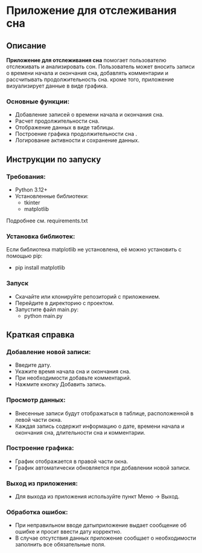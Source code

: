 # Приложение для отслеживания сна
## Описание
**Приложение для отслеживания сна** помогает пользователю отслеживать и анализировать сон. Пользователь может вносить записи о времени начала и окончания сна, добавлять комментарии и рассчитывать продолжительность сна. кроме того, приложение визуализирует данные в виде графика.

### Основные функции:
- Добавление записей о времени начала и окончания сна.
- Расчет продолжительности сна.
- Отображение данных в виде таблицы.
- Построение графика продолжительности сна .
- Логирование активности и сохранение данных.

## Инструкции по запуску
### Требования:
- Python 3.12+
- Установленные библиотеки:
  - tkinter
  - matplotlib
  
Подробнее см. requirements.txt

### Установка библиотек:
Если библиотека matplotlib не установлена, её можно установить с помощью pip:
- pip install matplotlib

### Запуск
- Скачайте или клонируйте репозиторий с приложением.
- Перейдите в директорию с проектом.
- Запустите файл main.py:
  - python main.py

## Краткая справка
### Добавление новой записи:
- Введите дату.
- Укажите время начала сна и окончания сна.
- При необходимости добавьте комментарий.
- Нажмите кнопку Добавить запись.
  
### Просмотр данных:
- Внесенные записи будут отображаться в таблице, расположенной в левой части окна.
- Каждая запись содержит информацию о дате, времени начала и окончания сна, длительности сна и комментарии.
  
### Построение графика:
- График отображается в правой части окна.
- График автоматически обновляется при добавлении новой записи.
  
### Выход из приложения:
- Для выхода из приложения используйте пункт Меню -> Выход.
  
### Обработка ошибок:
- При неправильном вводе датыприложение выдает сообщение об ошибке и просит ввести дату корректно.
- В случае отсутствия данных приложение сообщает о необходимости заполнить все обязательные поля.
